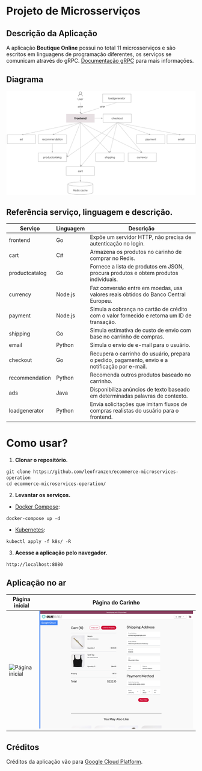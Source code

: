 # Projeto de Microsserviços

## Descrição da Aplicação
A aplicação **Boutique Online** possui no total 11 microsserviços e são escritos em linguagens de programação diferentes, os serviços se comunicam através do gRPC. [Documentação gRPC](https://grpc.io/) para mais informações.

## Diagrama
![Arquitetura de microsserviços](./img/architecture-diagram.png)

## Referência serviço, linguagem e descrição.
| Serviço        | Linguagem | Descrição |
| -------------- | --------- | --------- |
| frontend       | Go        | Expõe um servidor HTTP, não precisa de autenticação no login. |
| cart           | C#        | Armazena os produtos no carinho de comprar no Redis. |
| productcatalog | Go        | Fornece a lista de produtos em JSON, procura produtos e obtem produtos individuais. |
| currency       | Node.js   | Faz conversão entre em moedas, usa valores reais obtidos do Banco Central Europeu. |
| payment        | Node.js   | Simula a cobrança no cartão de crédito com o valor fornecido e retorna um ID de transação. |
| shipping       | Go        | Simula estimativa de custo de envio com base no carrinho de compras. |
| email          | Python    | Simula o envio de e-mail para o usuário. |
| checkout       | Go        | Recupera o carrinho do usuário, prepara o pedido, pagamento, envio e a notificação por e-mail. |
| recommendation | Python    | Recomenda outros produtos baseado no carrinho. |
| ads            | Java      | Disponibiliza anúncios de texto baseado em determinadas palavras de contexto. |
| loadgenerator  | Python    | Envia solicitações que imitam fluxos de compras realistas do usuário para o frontend. |

# Como usar?
1. **Clonar o repositório.**
```
git clone https://github.com/leofranzen/ecommerce-microservices-operation
cd ecommerce-microservices-operation/
```

2. **Levantar os serviços.**
- [Docker Compose](https://docs.docker.com/compose/):
```
docker-compose up -d
```

- [Kubernetes](https://kubernetes.io):
```
kubectl apply -f k8s/ -R
```

3. **Acesse a aplicação pelo navegador.**
```
http://localhost:8080
```

## Aplicação no ar
| Página inicial | Página do Carinho |
| -------------- | ----------------- |
| ![Página inicial](./img/online-boutique-frontend-1.png) | ![Página do Carinho](./img/online-boutique-frontend-2.png) |

## Créditos
Créditos da aplicação vão para [Google Cloud Platform](https://github.com/GoogleCloudPlatform/microservices-demo).

